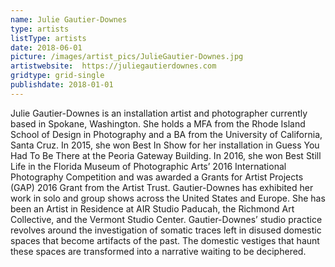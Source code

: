 ```yaml
---
name: Julie Gautier-Downes
type: artists
listType: artists
date: 2018-06-01
picture: /images/artist_pics/JulieGautier-Downes.jpg
artistwebsite:  https://juliegautierdownes.com
gridtype: grid-single
publishdate: 2018-01-01
---
```


Julie Gautier-Downes is an installation artist and photographer currently based in Spokane, Washington. She holds a MFA from the Rhode Island School of Design in Photography and a BA from the University of California, Santa Cruz. In 2015, she won Best In Show for her installation in Guess You Had To Be There at the Peoria Gateway Building. In 2016, she won Best Still Life in the Florida Museum of Photographic Arts’ 2016 International Photography Competition and was awarded a Grants for Artist Projects (GAP) 2016 Grant from the Artist Trust. Gautier-Downes has exhibited her work in solo and group shows across the United States and Europe. She has been an Artist in Residence at AIR Studio Paducah, the Richmond Art Collective, and the Vermont Studio Center. Gautier-Downes’ studio practice revolves around the investigation of somatic traces left in disused domestic spaces that become artifacts of the past. The domestic vestiges that haunt these spaces are transformed into a narrative waiting to be deciphered.